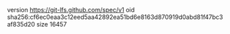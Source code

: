 version https://git-lfs.github.com/spec/v1
oid sha256:cf6ec0eaa3c12eed5aa42892ea51bd6e8163d870919d0abd81f47bc3af835d20
size 16457
